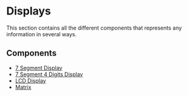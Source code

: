 # Displays
This section contains all the different components that represents any information in several ways.

## Components

* [7 Segment Display](./7%20Segment%20Display)
* [7 Segment 4 Digits Display](./7%20Segment%204%20Digits%20Display)
* [LCD Display](./LCD%20Display)
* [Matrix](./Matrix)

